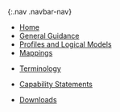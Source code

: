 {:.nav .navbar-nav}
<!-- don't remove the line above - to add or remove a menu item commeent in or out -->
- [Home](index.html)
- [General Guidance](guidance.html)
- [Profiles and Logical Models](profiles.html)
- [Mappings](structuremaps.html)
<!-- - [Extensions](extensions.html) -->
- [Terminology](terminology.html)
<!-- - [Search Parameters](searchparams.html) -->
- [Capability Statements](capstatements.html)
<!-- - [Security](security.html) -->
<!-- - [Examples](examples.html) -->
- [Downloads](downloads.html)
